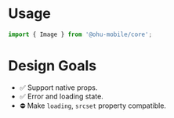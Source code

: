 
# Usage

```js
import { Image } from '@ohu-mobile/core';
```

# Design Goals

+ ✅ Support native props.
+ ✅ Error and loading state.
+ ⛔️ Make `loading`, `srcset` property compatible.

